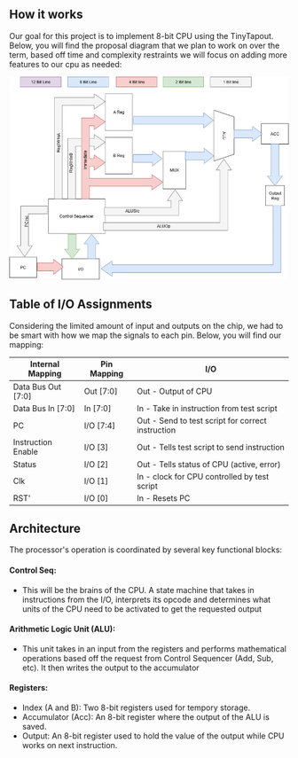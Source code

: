 <!---

This file is used to generate your project datasheet. Please fill in the information below and delete any unused
sections.

You can also include images in this folder and reference them in the markdown. Each image must be less than
512 kb in size, and the combined size of all images must be less than 1 MB.
-->

## How it works
Our goal for this project is to implement 8-bit CPU using the TinyTapout. Below, you will find the proposal diagram that we plan to work on over the term, based off time and complexity restraints we will focus on adding more features to our cpu as needed:

![Block Diagram](8BitCPUDiagram.png "Block Diagram")

## Table of I/O Assignments

Considering the limited amount of input and outputs on the chip, we had to be smart with how we map the signals to each pin. Below, you will find our mapping:

| Internal Mapping | Pin Mapping | I/O |
| ---------------- | ----------- | --- |
| Data Bus Out [7:0] | Out [7:0] | Out - Output of CPU |
| Data Bus In [7:0] | In [7:0] | In - Take in instruction from test script |
| PC | I/O [7:4] | Out - Send to test script for correct instruction |
| Instruction Enable | I/O [3] | Out - Tells test script to send instruction |
| Status | I/O [2] | Out - Tells status of CPU (active, error) |
| Clk | I/O [1] | In - clock for CPU controlled by test script |
| RST' | I/O [0] | In - Resets PC |

## Architecture
The processor's operation is coordinated by several key functional blocks:

#### Control Seq: 
- This will be the brains of the CPU. A state machine that takes in instructions from the I/O, interprets its opcode and determines what units of the CPU need to be activated to get the requested output

#### Arithmetic Logic Unit (ALU):
- This unit takes in an input from the registers and performs mathematical operations based off the request from Control Sequencer (Add, Sub, etc). It then writes the output to the accumulator 

#### Registers:
- Index (A and B): Two 8-bit registers used for tempory storage.
- Accumulator (Acc): An 8-bit register where the output of the ALU is saved.
- Output: An 8-bit register used to hold the value of the output while CPU works on next instruction.
